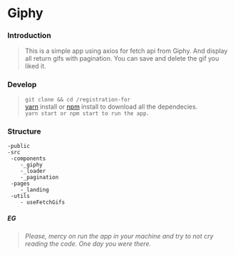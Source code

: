 # Giphy

### Introduction
 > This is a simple app using axios for fetch api from Giphy. And display all return gifs with pagination. You can save and delete the gif you liked it.

### Develop
> `git clone && cd /registration-for` <br>
> [yarn](https://yarnpkg.com/) install or [npm](https://www.npmjs.com/) install to download all the dependecies. <br>
> `yarn start or npm start to run the app.`


### Structure
    -public
    -src
     -components
        -_giphy
        -_loader
        -_pagination
     -pages
        -_landing
     -utils
        - useFetchGifs 
     
     
##### EG
 > _Please, mercy on run the app in your machine and try to not cry reading the code. One day you were there._ 
